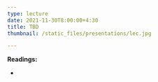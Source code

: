 ```yaml
---
type: lecture
date: 2021-11-30T8:00:00+4:30
title: TBD	 
thumbnail: /static_files/presentations/lec.jpg

---
```

**Readings:**
- [//]: # "[Lecture Notes 1, Sections 2.6-3.2](http://cs.gmu.edu/~evgenios/teaching/cs600/automata.pdf)"
